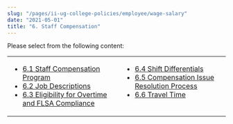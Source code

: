 ```yaml
---
slug: "/pages/ii-ug-college-policies/employee/wage-salary"
date: "2021-05-01"
title: "6. Staff Compensation"
---
```


Please select from the following content:

<table>

<tbody>

<tr valign="top">

<td>

- [6.1 Staff Compensation Program](/pages/ii-ug-college-policies/employee/wage-salary/staff-compensation-program)
- [6.2 Job Descriptions](/pages/ii-ug-college-policies/employee/wage-salary/job-descriptions)
- [6.3 Eligibility for Overtime and FLSA Compliance](/pages/ii-ug-college-policies/employee/wage-salary/overtime)

</td>

<td>

- [6.4 Shift Differentials](/pages/ii-ug-college-policies/employee/wage-salary/shift-differentials)
- [6.5 Compensation Issue Resolution Process](/pages/ii-ug-college-policies/employee/wage-salary/compensation-issue-resolution-process)
- [6.6 Travel Time](/pages/ii-ug-college-policies/employee/wage-salary/travel-time)

</td>

</tr>

</tbody>

</table>
